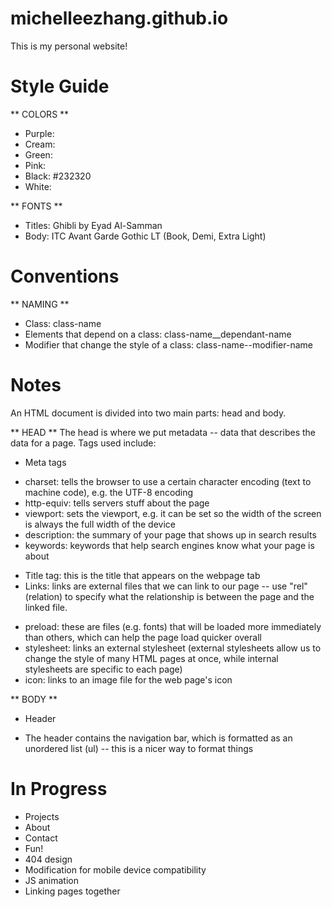 # michelleezhang.github.io
This is my personal website! 

# Style Guide
** COLORS **
* Purple:
* Cream:
* Green:
* Pink:
* Black: #232320
* White:

** FONTS **
* Titles: Ghibli by Eyad Al-Samman
* Body: ITC Avant Garde Gothic LT (Book, Demi, Extra Light)


# Conventions
** NAMING **
* Class: class-name
* Elements that depend on a class: class-name__dependant-name
* Modifier that change the style of a class: class-name--modifier-name

# Notes
An HTML document is divided into two main parts: head and body.

** HEAD **
The head is where we put metadata -- data that describes the data for a page.
Tags used include:
* Meta tags
- charset: tells the browser to use a certain character encoding (text to machine code), e.g. the UTF-8 encoding
- http-equiv: tells servers stuff about the page
- viewport: sets the viewport, e.g. it can be set so the width of the screen is always the full width of the device
- description: the summary of your page that shows up in search results
- keywords: keywords that help search engines know what your page is about
* Title tag: this is the title that appears on the webpage tab
* Links: links are external files that we can link to our page -- use "rel" (relation) to specify what the relationship is between the page and the linked file.
- preload: these are files (e.g. fonts) that will be loaded more immediately than others, which can help the page load quicker overall
- stylesheet: links an external stylesheet (external stylesheets allow us to change the style of many HTML pages at once, while internal stylesheets are specific to each page)
- icon: links to an image file for the web page's icon

** BODY **
* Header
- The header contains the navigation bar, which is formatted as an unordered list (ul) -- this is a nicer way to format things



# In Progress
- Projects
- About
- Contact
- Fun!
- 404 design
- Modification for mobile device compatibility
- JS animation 
- Linking pages together